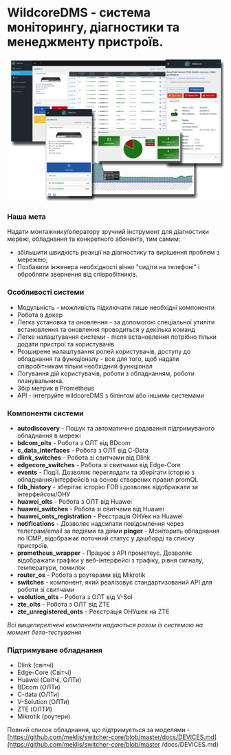 # **WildcoreDMS** - система моніторингу, діагностики та менеджменту пристроїв.
![](./assets/main-logo.png)

### Наша мета
Надати монтажнику/оператору зручний інструмент для діагностики мережі, обладнання та конкретного абонента,
тим самим:

- збільшити швидкість реакції на діагностику та вирішення проблем з мережею;
- Позбавити інженера необхідності вічно "сидіти на телефоні" і обробляти звернення від співробітників.


### Особливості системи
* Модульність - можливість підключати лише необхідні компоненти
* Робота в докер
* Легка установка та оновлення - за допомогою спеціальної утиліти встановлення та оновлення проводиться у декілька команд
* Легке налаштування системи - після встановлення потрібно тільки додати пристрої та користувачів
* Розширене налаштування ролей користувачів, доступу до обладнання та функціоналу - все для того, щоб надати співробітникам тільки необхідний функціонал
* Логування дій користувачів, роботи з обладнанням, роботи планувальника.
* Збір метрик в Prometheus
* API - інтегруйте wildcoreDMS з білінгом або іншими системами

### Компоненти системи
* **autodiscovery** - Пошук та автоматичне додавання підтримуваного обладнання в мережі
* **bdcom_olts** - Робота з ОЛТ від BDcom
* **c_data_interfaces** - Робота з ОЛТ від C-Data
* **dlink_switches** - Робота зі свитчами від Dlink
* **edgecore_switches** - Робота зі свитчами від Edge-Core
* **events** - Події. Дозволяє переглядати та зберігати історію з обладнання/інтерфейсів на основі створених правил promQL
* **fdb_history** - зберігає історію FDB і дозволяє відображати за інтерфейсом/ОНУ
* **huawei_olts** - Робота з ОЛТ від Huawei
* **huawei_switches** - Робота зі свитчами від Huawei
* **huawei_onts_registration** - Реєстрація ОНУек на Huawei
* **notifications** - Дозволяє надсилати повідомлення через телеграм/email за подіями та діями
**pinger** - Моніторить обладнання по ICMP, відображає поточний статус у дашборді та списку пристроїв.
* **prometheus_wrapper** - Працює з API прометеус. Дозволяє відображати графіки у веб-інтерфейсі з трафіку, рівня сигналу, температури, помилок
* **router_os** - Робота з роутерами від Mikrotik
* **switches** - компонент, який реалізовує стандартизований API для роботи зі свитчами
* **vsolution_olts** - Робота з ОЛТ від V-Sol
* **zte_olts** - Робота з ОЛТ від ZTE
* **zte_unregistered_onts** - Реєстрація ОНУшек на ZTE

_Всі вищеперелічені компоненти надаються разом із системою на момент бета-тестування_

### Підтримуване обладнання
* Dlink (світчі)
* Edge-Core (Світчі)
* Huawei (Світчі, ОЛТи)
* BDcom (ОЛТи)
* C-data (ОЛТи)
* V-Solution (ОЛТи)
* ZTE (ОЛТИ)
* Mikrotik (роутери)

Повний список обладнання, що підтримується за моделями - [https://github.com/meklis/switcher-core/blob/master/docs/DEVICES.md](https://github.com/meklis/switcher-core/blob/master /docs/DEVICES.md)
